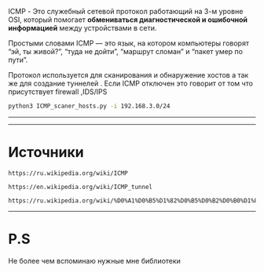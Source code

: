ICMP - Это служебный сетевой протокол работающий на 3-м уровне OSI, который помогает **обмениваться диагностической и ошибочной информацией** между устройствами в сети.

Простыми словами
ICMP — это язык, на котором компьютеры говорят “эй, ты живой?”, “туда не дойти”, “маршрут сломан” и “пакет умер по пути”.

Протокол используется для сканирования и обнаружение хостов а так же для создание туннелей . Если ICMP отключен это говорит от том что присутствует firewall ,IDS/IPS

```bash
python3 ICMP_scaner_hosts.py -i 192.168.3.0/24
```

___
___
# Источники
```http
https://ru.wikipedia.org/wiki/ICMP

https://en.wikipedia.org/wiki/ICMP_tunnel

https://ru.wikipedia.org/wiki/%D0%A1%D0%B5%D1%82%D0%B5%D0%B2%D0%B0%D1%8F_%D0%BC%D0%BE%D0%B4%D0%B5%D0%BB%D1%8C_OSI
```
___
# P.S
Не более чем вспоминаю нужные мне библиотеки    
